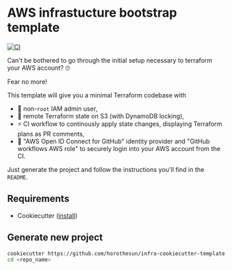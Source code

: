 # AWS infrastucture bootstrap template

[![CI](https://github.com/horothesun/infra-cookiecutter-template/actions/workflows/ci.yml/badge.svg)](https://github.com/horothesun/infra-cookiecutter-template/actions/workflows/ci.yml)

Can't be bothered to go through the initial setup necessary
to terraform your AWS account? 🙄

Fear no more!

This template will give you a minimal Terraform codebase with

- 👤 non-`root` IAM admin user,
- 💾 remote Terraform state on S3 (with DynamoDB locking),
- ⚡ CI workflow to continously apply state changes,
  displaying Terraform plans as PR comments,
- 🔐 "AWS Open ID Connect for GitHub" identity provider and
  "GitHub workflows AWS role" to securely login into your
  AWS account from the CI.

Just generate the project and follow the instructions you'll find in the `README`.

## Requirements

- Cookiecutter ([install](https://cookiecutter.readthedocs.io/en/latest/installation.html))

## Generate new project

```bash
cookiecutter https://github.com/horothesun/infra-cookiecutter-template
cd <repo_name>
```
